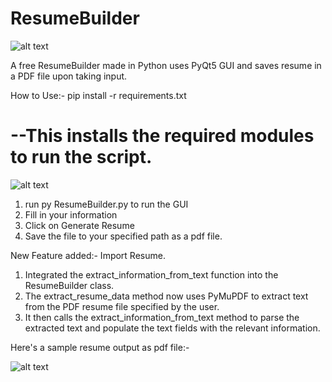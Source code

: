 # ResumeBuilder

![alt text](https://github.com/afadeofred/ResumeBuilder/blob/main/logo.png)

A free ResumeBuilder made in Python uses PyQt5 GUI and saves resume in a PDF file upon taking input.

How to Use:-
pip install -r requirements.txt 

<h1> --This installs the required modules to run the script. </h1>

![alt text](https://github.com/afadeofred/ResumeBuilder/blob/main/Screenshot%202024-04-14%20085826.png)

1. run py ResumeBuilder.py to run the GUI
2. Fill in your information
3. Click on Generate Resume
4. Save the file to your specified path as a pdf file.

New Feature added:- Import Resume.
1. Integrated the extract_information_from_text function into the ResumeBuilder class.
2. The extract_resume_data method now uses PyMuPDF to extract text from the PDF resume file specified by the user.
3. It then calls the extract_information_from_text method to parse the extracted text and populate the text fields with the relevant information.

 Here's a sample resume output as pdf file:-

 ![alt text](https://github.com/afadeofred/ResumeBuilder/blob/main/Screenshot%202024-04-12%20145205.png)


